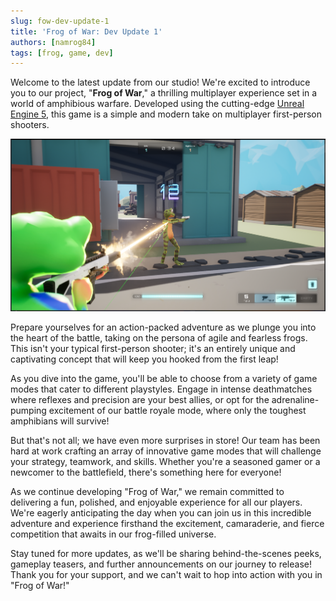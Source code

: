 ```yaml
---
slug: fow-dev-update-1
title: 'Frog of War: Dev Update 1'
authors: [namrog84]
tags: [frog, game, dev]
---
```


Welcome to the latest update from our studio! We're excited to introduce you to our project, "**Frog of War**," a thrilling multiplayer experience set in a world of amphibious warfare. Developed using the cutting-edge [Unreal Engine 5](https://www.unrealengine.com/en-US/unreal-engine-5), this game is a simple and modern take on multiplayer first-person shooters.

![fow2](./fow2.png)

Prepare yourselves for an action-packed adventure as we plunge you into the heart of the battle, taking on the persona of agile and fearless frogs. This isn't your typical first-person shooter; it's an entirely unique and captivating concept that will keep you hooked from the first leap!

<!--truncate-->

As you dive into the game, you'll be able to choose from a variety of game modes that cater to different playstyles. Engage in intense deathmatches where reflexes and precision are your best allies, or opt for the adrenaline-pumping excitement of our battle royale mode, where only the toughest amphibians will survive!

But that's not all; we have even more surprises in store! Our team has been hard at work crafting an array of innovative game modes that will challenge your strategy, teamwork, and skills. Whether you're a seasoned gamer or a newcomer to the battlefield, there's something here for everyone!

As we continue developing "Frog of War," we remain committed to delivering a fun, polished, and enjoyable experience for all our players. We're eagerly anticipating the day when you can join us in this incredible adventure and experience firsthand the excitement, camaraderie, and fierce competition that awaits in our frog-filled universe.

Stay tuned for more updates, as we'll be sharing behind-the-scenes peeks, gameplay teasers, and further announcements on our journey to release! Thank you for your support, and we can't wait to hop into action with you in "Frog of War!"
